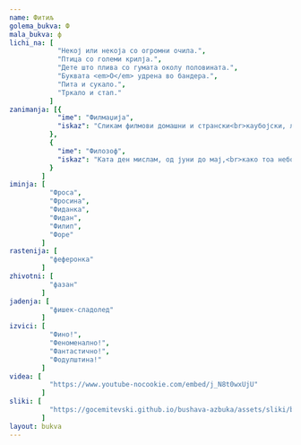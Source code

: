 ```yaml
---
name: Фитиљ
golema_bukva: Ф
mala_bukva: ф
lichi_na: [
            "Некој или некоја со огромни очила.",
            "Птица со големи крилја.",
            "Дете што плива со гумата околу половината.",
            "Буквата <em>О</em> удрена во бандера.",
            "Пита и сукало.",
            "Тркало и стап."
          ]
zanimanja: [{
            "ime": "Филмаџија",
            "iskaz": "Сликам филмови домашни и странски<br>каубојски, љубовни и партизански."
          },
          {
            "ime": "Филозоф",
            "iskaz": "Ката ден мислам, од јуни до мај,<br>како тоа небото немало крај."
          }
        ]
iminja: [
          "Фроса",
          "Фросина",
          "Фиданка",
          "Фидан",
          "Филип",
          "Форе"
        ]
rastenija: [
          "феферонка"
        ]
zhivotni: [
          "фазан"
        ]
jadenja: [
          "фишек-сладолед"
        ]
izvici: [
          "Фино!",
          "Феноменално!",
          "Фантастично!",
          "Фодулштина!"
        ]
videa: [
          "https://www.youtube-nocookie.com/embed/j_N8t0wxUjU"
        ]
sliki: [
          "https://gocemitevski.github.io/bushava-azbuka/assets/sliki/bushava-azbuka-fitilj.png"
        ]
layout: bukva
---
```

